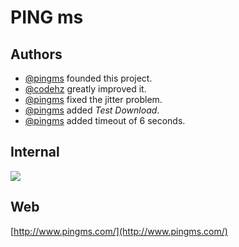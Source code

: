 # PING ms

## Authors
* [@pingms](https://github.com/pingms) founded this project.
* [@codehz](https://github.com/codehz) greatly improved it.
* [@pingms](https://github.com/pingms) fixed the jitter problem.
* [@pingms](https://github.com/pingms) added *Test Download*.
* [@pingms](https://github.com/pingms) added timeout of 6 seconds.

## Internal
![](https://raw.githubusercontent.com/pingms/pingms/master/Image-Precise.png "")

## Web
[http://www.pingms.com/](http://www.pingms.com/)
